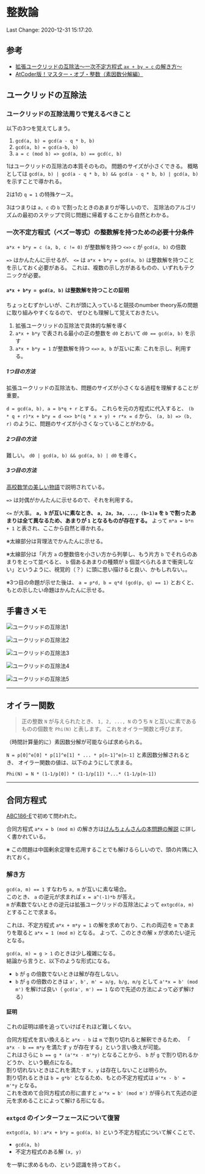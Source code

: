 # 整数論

Last Change: 2020-12-31 15:17:20.

## 参考

- [拡張ユークリッドの互除法〜一次不定方程式 `ax + by = c` の解き方〜](https://qiita.com/drken/items/b97ff231e43bce50199a)
- [AtCoder版！マスター・オブ・整数（素因数分解編）](https://qiita.com/drken/items/a14e9af0ca2d857dad23)

## ユークリッドの互除法

### ユークリッドの互除法周りで覚えるべきこと

以下の3つを覚えてしまう。

1. `gcd(a, b) = gcd(a - q * b, b)`
2. `gcd(a, b) = gcd(a-b, b)`
3. `a = c (mod b) => gcd(a, b) == gcd(c, b)`

1はユークリッドの互除法の本質そのもの。
問題のサイズが小さくできる。
概略としては `gcd(a, b) | gcd(a - q * b, b) && gcd(a - q * b, b) | gcd(a, b)` を示すことで導かれる。

2は1の `q = 1` の特殊ケース。

3はつまりは `a, c` の `b` で割ったときのあまりが等しいので、
互除法のアルゴリズムの最初のステップで同じ問題に帰着することから自然とわかる。

### 一次不定方程式（ベズー等式）の整数解を持つための必要十分条件

`a*x + b*y = c (a, b, c != 0)` が整数解を持つ `<=>` `c` が `gcd(a, b)` の倍数

`=>` はかんたんに示せるが、 `<=` は `a*x + b*y = gcd(a, b)` は整数解を持つことを示しておく必要がある。
これは、複数の示し方があるものの、いずれもテクニックが必要。

#### `a*x + b*y = gcd(a, b)` は整数解を持つことの証明

ちょっとむずかしいが、これが頭に入っていると競技のnumber theory系の問題に取り組みやすくなるので、
ぜひとも理解して覚えておきたい。

1. 拡張ユークリッドの互除法で具体的な解を導く
2. `a*x + b*y` で表される最小の正の整数を `d0` とおいて `d0 == gcd(a, b)` を示す
3. `a*x + b*y = 1` が整数解を持つ `<=>` `a, b` が互いに素: これを示し、利用する。

##### 1つ目の方法

拡張ユークリッドの互除法も、問題のサイズが小さくなる過程を理解することが重要。

`d = gcd(a, b), a = b*q + r` とする。
これらを元の方程式に代入すると、
`(b * q + r)*x + b*y = d <=> b*(q * x + y) + r*x = d`
から、 `(a, b) => (b, r)` のように、問題のサイズが小さくなっていることがわかる。

##### 2つ目の方法

難しい。
`d0 | gcd(a, b) && gcd(a, b) | d0` を導く。

##### 3つ目の方法

[高校数学の美しい物語](https://mathtrain.jp/axbyc)で説明されている。

`=>` は対偶がかんたんに示せるので、それを利用する。

`<=` が大事。
**`a, b` が互いに素なとき、 `a, 2a, 3a, ..., (b-1)a` を `b` で割ったあまりは全て異なるため、あまりが `1` となるものが存在する。**
よって `m*a = b*n + 1` と表され、ここから自然と導かれる。

※太線部分は背理法でかんたんに示せる。

※太線部分は「片方 `a` の整数倍を小さい方から列挙し、もう片方 `b` でそれらのあまりをとって並べると、
`b` 個あるあまりの種類が `b` 個並べられるまで衝突しない」というように、視覚的（？）に頭に思い描けると良い、かもしれない。。

※3つ目の命題が示せた後は、 `a = p*d, b = q*d (gcd(p, q) == 1)` とおくと、
もとの示したい命題はかんたんに示せる。

## 手書きメモ

![ユークリッドの互除法1](./images/euclid-1.jpg)

![ユークリッドの互除法2](./images/euclid-2.jpg)

![ユークリッドの互除法3](./images/euclid-3.jpg)

![ユークリッドの互除法4](./images/euclid-4.jpg)

![ユークリッドの互除法5](./images/euclid-5.jpg)

---

## オイラー関数

> 正の整数 `N` が与えられたとき、 `1, 2, ..., N` のうち `N` と互いに素であるものの個数を
> `Phi(N)` と表します。
> これをオイラー関数と呼びます。

（時間計算量的に）素因数分解が可能ならば求められる。

`N = p[0]^e[0] * p[1]^e[1] * ... * p[n-1]^e[n-1]` と素因数分解されるとき、
オイラー関数の値は、以下のようにして求まる。

`Phi(N) = N * (1-1/p[0]) * (1-1/p[1]) *...* (1-1/p[n-1])`

---

## 合同方程式

[ABC186-E](https://atcoder.jp/contests/abc186/tasks/abc186_e)で初めて問われた。

合同方程式 `a*x = b (mod m)` の解き方は[けんちょんさんの本問題の解説](https://drken1215.hatenablog.com/entry/2020/12/20/015100)
に詳しく書かれている。

※ この問題は中国剰余定理を応用することでも解けるらしいので、頭の片隅に入れておく。

### 解き方

`gcd(a, m) == 1` すなわち `a, m` が互いに素な場合。  
このとき、 `a` の逆元が求まれば `x = a^(-1)*b` が答え。  
`m` が素数でないときの逆元は拡張ユークリッドの互除法によって `extgcd(a, m)` とすることで求まる。

これは、不定方程式 `a*x + m*y = 1` の解を求めており、これの両辺を `m` であまりを取ると `a*x = 1 (mod m)` となる。
よって、このときの解 `x` が求めたい逆元となる。

`gcd(a, m) = g > 1` のときは少し複雑になる。  
結論から言うと、以下のような形式になる。

- `b` が `g` の倍数でないときは解が存在しない。
- `b` が `g` の倍数のときは `a', b', m' = a/g, b/g, m/g` として `a'*x = b' (mod m')` を解けば良い（ `gcd(a', m') == 1` なので先述の方法によって必ず解ける）

#### 証明

これの証明は順を追っていけばそれほど難しくない。

合同方程式を言い換えると `a*x - b` は `m` で割り切れると解釈できるため、
「 `a*x - b == m*y` を満たす `y` が存在する」という言い換えが可能。  
これはさらに `b == g * (a'*x - m'*y)` となることから、 `b` が `g` で割り切れるかどうか、という観点になる。  
割り切れないときはこれを満たす `x, y` は存在しないことは明らか。  
割り切れるときは `b = g*b'` となるため、もとの不定方程式は `a'*x - b' = m'*y` となる。  
これを改めて合同方程式の形に直すと `a'*x = b' (mod m')` が得られて先述の逆元を求めることによって解ける形になる。

### `extgcd` のインターフェースについて復習

`extgcd(a, b)` : `a*x + b*y = gcd(a, b)` という不定方程式について解くことで、

- `gcd(a, b)`
- 不定方程式のある解 `(x, y)`

を一挙に求めるもの、という認識を持っておく。


